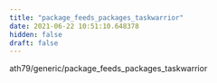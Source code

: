 ```yaml
---
title: "package_feeds_packages_taskwarrior"
date: 2021-06-22 10:51:10.648378
hidden: false
draft: false
---
```


ath79/generic/package_feeds_packages_taskwarrior

